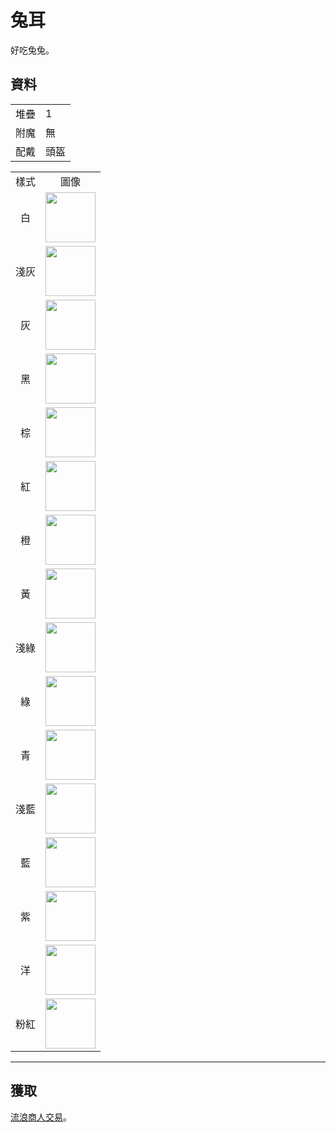 # 兔耳
好吃兔兔。

## 資料
<table>
    <tr><td align="end">堆疊</td><td>1</td></tr>
    <tr><td align="end">附魔</td><td>無</td></tr>
    <tr><td align="end">配戴</td><td>頭盔</td></tr>
</table>
<table>
    <tr><td align="center">樣式</td><td align="center">圖像</td></tr>
    <tr><td align="center">白</td><td><img src="https://i.imgur.com/EPyLBrn.png" height="80"/></td></tr>
    <tr><td align="center">淺灰</td><td><img src="https://i.imgur.com/tiEsLuK.png" height="80"/></td></tr>
    <tr><td align="center">灰</td><td><img src="https://i.imgur.com/hF8ikhm.png" height="80"/></td></tr>
    <tr><td align="center">黑</td><td><img src="https://i.imgur.com/5CXBm9g.png" height="80"/></td></tr>
    <tr><td align="center">棕</td><td><img src="https://i.imgur.com/J3iOi5s.png" height="80"/></td></tr>
    <tr><td align="center">紅</td><td><img src="https://i.imgur.com/hvIbmbR.png" height="80"/></td></tr>
    <tr><td align="center">橙</td><td><img src="https://i.imgur.com/yndwOj4.png" height="80"/></td></tr>
    <tr><td align="center">黃</td><td><img src="https://i.imgur.com/hN1m98y.png" height="80"/></td></tr>
    <tr><td align="center">淺綠</td><td><img src="https://i.imgur.com/lUWgG3e.png" height="80"/></td></tr>
    <tr><td align="center">綠</td><td><img src="https://i.imgur.com/mpCdZi5.png" height="80"/></td></tr>
    <tr><td align="center">青</td><td><img src="https://i.imgur.com/EEe4LDb.png" height="80"/></td></tr>
    <tr><td align="center">淺藍</td><td><img src="https://i.imgur.com/QgZgxTK.png" height="80"/></td></tr>
    <tr><td align="center">藍</td><td><img src="https://i.imgur.com/gnmKlmj.png" height="80"/></td></tr>
    <tr><td align="center">紫</td><td><img src="https://i.imgur.com/9d8uxjR.png" height="80"/></td></tr>
    <tr><td align="center">洋</td><td><img src="https://i.imgur.com/ZgR6tAP.png" height="80"/></td></tr>
    <tr><td align="center">粉紅</td><td><img src="https://i.imgur.com/brW4b3k.png" height="80"/></td></tr>
</table>

---

## 獲取
<a href="../feature/enhanced_wandering_trader.md">流浪商人交易</a>。